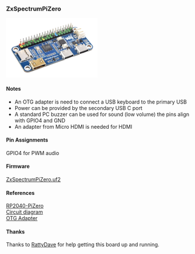 ### ZxSpectrumPiZero
<img src="./RP2040-PiZero-1.png" width="250px" />

#### Notes
* An OTG adapter is need to connect a USB keyboard to the primary USB
* Power can be provided by the secondary USB C port
* A standard PC buzzer can be used for sound (low volume) the pins align with GPIO4 and GND
* An adapter from Micro HDMI is needed for HDMI

#### Pin Assignments
GPIO4 for PWM audio

#### Firmware
[ZxSpectrumPiZero.uf2](/uf2/ZxSpectrumPiZero.uf2)

#### References
[RP2040-PiZero](https://www.waveshare.com/rp2040-pizero.htm)<br/>
[Circuit diagram](http://cdn.static.spotpear.com/uploads/picture/learn/raspberry-pi/rpi-pico/rp2040-pizero/RP2040-PiZero.pdf)<br/>
[OTG Adapter]( https://www.amazon.co.uk/OTG/dp/B09CTSHZR7)<br/>

#### Thanks
Thanks to [RattyDave](https://github.com/RattyDAVE) for help getting this board up and running.